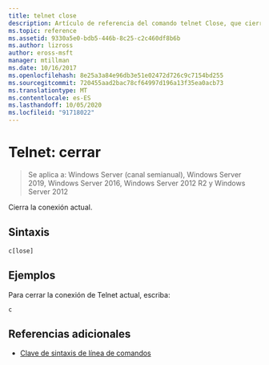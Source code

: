 ```yaml
---
title: telnet close
description: Artículo de referencia del comando telnet Close, que cierra la conexión Telnet actual.
ms.topic: reference
ms.assetid: 9330a5e0-bdb5-446b-8c25-c2c460df8b6b
ms.author: lizross
author: eross-msft
manager: mtillman
ms.date: 10/16/2017
ms.openlocfilehash: 8e25a3a84e96db3e51e02472d726c9c7154bd255
ms.sourcegitcommit: 720455aad2bac78cf64997d196a13f35ea0acb73
ms.translationtype: MT
ms.contentlocale: es-ES
ms.lasthandoff: 10/05/2020
ms.locfileid: "91718022"
---
```

# <a name="telnet-close"></a>Telnet: cerrar

> Se aplica a: Windows Server (canal semianual), Windows Server 2019, Windows Server 2016, Windows Server 2012 R2 y Windows Server 2012

Cierra la conexión actual.

## <a name="syntax"></a>Sintaxis

```
c[lose]
```

## <a name="examples"></a>Ejemplos

Para cerrar la conexión de Telnet actual, escriba:

```
c
```

## <a name="additional-references"></a>Referencias adicionales

- [Clave de sintaxis de línea de comandos](command-line-syntax-key.md)
